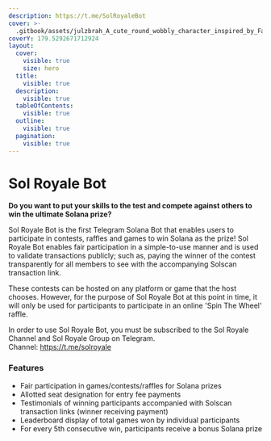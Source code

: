 ```yaml
---
description: https://t.me/SolRoyaleBot
cover: >-
  .gitbook/assets/julzbrah_A_cute_round_wobbly_character_inspired_by_Fall_Guys_si_c174e444-99e5-4911-9daf-b4e9ff01a116.png
coverY: 179.5292671712924
layout:
  cover:
    visible: true
    size: hero
  title:
    visible: true
  description:
    visible: true
  tableOfContents:
    visible: true
  outline:
    visible: true
  pagination:
    visible: true
---
```


# Sol Royale Bot

**Do you want to put your skills to the test and compete against others to win the ultimate Solana prize?**

Sol Royale Bot is the first Telegram Solana Bot that enables users to participate in contests, raffles and games to win Solana as the prize! Sol Royale Bot enables fair participation in a simple-to-use manner and is used to validate transactions publicly; such as, paying the winner of the contest transparently for all members to see with the accompanying Solscan transaction link.

These contests can be hosted on any platform or game that the host chooses. However, for the purpose of Sol Royale Bot at this point in time, it will only be used for participants to participate in an online 'Spin The Wheel' raffle.

In order to use Sol Royale Bot, you must be subscribed to the Sol Royale Channel and Sol Royale Group on Telegram.\
Channel: https://t.me/solroyale

### Features

* Fair participation in games/contests/raffles for Solana prizes
* Allotted seat designation for entry fee payments
* Testimonials of winning participants accompanied with Solscan transaction links (winner receiving payment)
* Leaderboard display of total games won by individual participants
* For every 5th consecutive win, participants receive a bonus Solana prize
